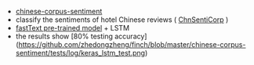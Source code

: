 * [chinese-corpus-sentiment](https://github.com/zhedongzheng/finch/tree/master/chinese-corpus-sentiment)
 * classify the sentiments of hotel Chinese reviews ( [ChnSentiCorp](http://tjzhifei.github.io/resource.html) )
 * [fastText pre-trained model](https://github.com/facebookresearch/fastText/blob/master/pretrained-vectors.md) + LSTM
 * the results show [80% testing accuracy] (https://github.com/zhedongzheng/finch/blob/master/chinese-corpus-sentiment/tests/log/keras_lstm_test.png)
